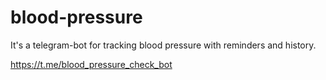 # blood-pressure
It's a telegram-bot for tracking blood pressure with reminders and history.

https://t.me/blood_pressure_check_bot
